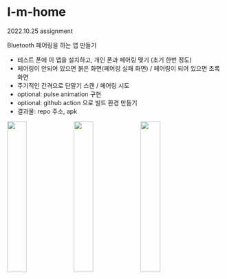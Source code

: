 # I-m-home
2022.10.25 assignment

Bluetooth 페어링을 하는 앱 만들기 

- 테스트 폰에 이 앱을 설치하고, 개인 폰과 페어링 맺기 (초기 한번 정도)
- 페어링이 안되어 있으면 붉은 화면(페어링 실패 화면) / 페어링이 되어 있으면 초록 화면
- 주기적인 간격으로 단말기 스캔 / 페어링 시도
- optional: pulse animation 구현
- optional: github action 으로 빌드 환경 만들기
- 결과물: repo 주소, apk

<img src = "https://user-images.githubusercontent.com/65940401/203588165-2c4b9372-d9ab-4a32-939c-093fa858bd75.png" width="30%" height="30%"> <img src = "https://user-images.githubusercontent.com/65940401/203588261-e1fbefe7-4fe3-4120-9585-9910a0326294.png" width="30%" height="30%"> <img src = "https://user-images.githubusercontent.com/65940401/203588431-58267ad0-aca1-406f-b4fa-d18c98f5bbdd.png" width="30%" height="30%">
